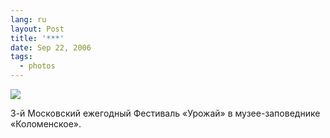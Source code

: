 ```yaml
---
lang: ru
layout: Post
title: '***'
date: Sep 22, 2006
tags:
  - photos
---
```


![](/images/blog/Sapegin-Artem-20D-2006-09-02-244-4438-lj.jpg)

3-й Московский ежегодный Фестиваль «Урожай» в музее-заповеднике «Коломенское».
